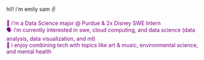 hi!! i'm emily sam ✌ <br>
<p style="color:purple">
  🚀 i'm a Data Science major @ Purdue & 2x Disney SWE Intern <br>
  🗣️ i'm currently interested in swe, cloud computing, and data science (data analysis, data visualization, and ml)<br>
  🤝 i enjoy combining tech with topics like art & music, environmental science, and mental health
</p>

<!--
**esammakes/esammakes** is a ✨ _special_ ✨ repository because its `README.md` (this file) appears on your GitHub profile.

Here are some ideas to get you started:

- 🔭 I’m currently working on ...
- 🌱 I’m currently learning ...
- 👯 I’m looking to collaborate on ...
- 🤔 I’m looking for help with ...
- 💬 Ask me about ...
- 📫 How to reach me: ...
- 😄 Pronouns: ...
- ⚡ Fun fact: ...
-->
